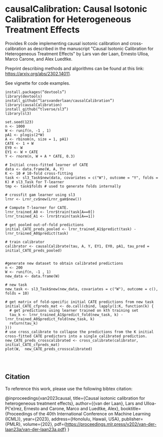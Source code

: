 # causalCalibration: Causal Isotonic Calibration for Heterogeneous Treatment Effects

Provides R code implementing causal isotonic calibration and cross-calibration as described 
in the manuscript "Causal Isotonic Calibration for Heterogeneous Treatment Effects" by Lars van der Laan, Ernesto Ulloa, Marco Carone, and Alex Luedtke.

Preprint describing methods and algorithms can be found at this link: https://arxiv.org/abs/2302.14011.

See vignette for code examples.


```
install.packages(“devtools”)
library(devtools)
install_github(“larsvanderlaan/causalCalibration”)
library(causalCalibration)
install_github(“tlverse/sl3”)
library(sl3)

set.seed(123)
n <- 1000
W <- runif(n, -1 , 1)
pA1 <- plogis(2*W)
A <- rbinom(n, size = 1, pA1)
CATE <- 1 + W
EY0 <- W
EY1 <- W + CATE
Y <- rnorm(n, W + A * CATE, 0.3)

# Initial cross-fitted learner of CATE
data <- data.frame(W, A, Y)
K <- 10 # 10-fold cross-fitting
task <- sl3_Task$new(data, covariates = c("W"), outcome = "Y", folds = K) # sl3_Task for T-learner
tmp <- task$folds # used to generate folds internally

# crossfit gam learner using sl3
lrnr <- Lrnr_cv$new(Lrnr_gam$new())

# Compute T-learner for CATE.
lrnr_trained_A0 <- lrnr$train(task[A==0])
lrnr_trained_A1 <- lrnr$train(task[A==1])

# get pooled out-of-fold predictions
initial_CATE_preds_pooled <- lrnr_trained_A1$predict(task) - lrnr_trained_A0$predict(task)

# train calibrator
calibrator <- causalCalibrate(tau, A, Y, EY1, EY0, pA1, tau_pred = initial_CATE_preds_pooled)


#generate new dataset to obtain calibrated predictions
n <- 200
W <- runif(n, -1 , 1)
new_data <- data.frame(W)

# new task
new_task <- sl3_Task$new(new_data, covariates = c("W"), outcome = c(), folds = 10)

# get matrix of fold-specific initial CATE predictions from new task
initial_CATE_cfpreds_mat <- do.call(cbind, lapply(1:K, function(k) {
  # get predictions using learner trained on kth training set
  tau_k <- lrnr_trained_A1$predict_fold(new_task, k) - lrnr_trained_A0$predict_fold(new_task, k)
  return(tau_k)
}))
# use cross_calibrate to collapse the predictions from the K initial cross-fitted CATE predictors into a single calibrated prediction. 
new_CATE_preds_crosscalibrated <- cross_calibrate(calibrator, initial_CATE_cfpreds_mat)
plot(W,  new_CATE_preds_crosscalibrated)




```

## Citation

To reference this work, please use the following bibtex citation:


@inproceedings{van2023causal,
  title={Causal isotonic calibration for heterogeneous treatment effects},
  author={{van der Laan}, Lars and Ulloa-P{\'e}rez, Ernesto and Carone, Marco and Luedtke, Alex},
  booktitle={Proceedings of the 40th International Conference on Machine Learning (ICML)},
  year={2023},
  address={Honolulu, Hawaii, USA},
  publisher={PMLR},
  volume={202},
    pdf={https://proceedings.mlr.press/v202/van-der-laan23a/van-der-laan23a.pdf}
}


